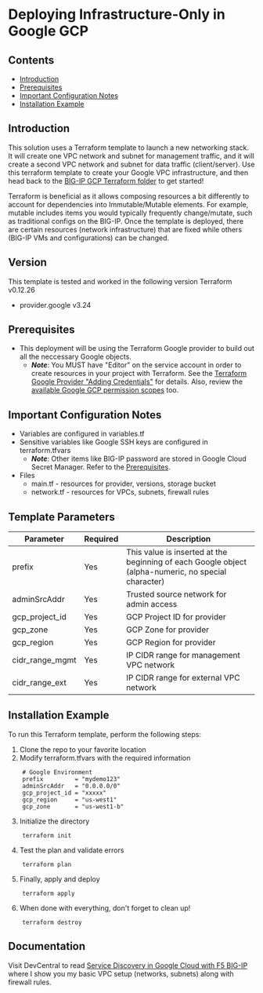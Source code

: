 # Deploying Infrastructure-Only in Google GCP

## Contents

- [Introduction](#introduction)
- [Prerequisites](#prerequisites)
- [Important Configuration Notes](#important-configuration-notes)
- [Installation Example](#installation-example)

## Introduction

This solution uses a Terraform template to launch a new networking stack. It will create one VPC network and subnet for management traffic, and it will create a second VPC network and subnet for data traffic (client/server). Use this terraform template to create your Google VPC infrastructure, and then head back to the [BIG-IP GCP Terraform folder](../) to get started!

Terraform is beneficial as it allows composing resources a bit differently to account for dependencies into Immutable/Mutable elements. For example, mutable includes items you would typically frequently change/mutate, such as traditional configs on the BIG-IP. Once the template is deployed, there are certain resources (network infrastructure) that are fixed while others (BIG-IP VMs and configurations) can be changed.

## Version
This template is tested and worked in the following version
Terraform v0.12.26
+ provider.google v3.24

## Prerequisites

- This deployment will be using the Terraform Google provider to build out all the neccessary Google objects.
  - ***Note***: You MUST have "Editor" on the service account in order to create resources in your project with Terraform. See the [Terraform Google Provider "Adding Credentials"](https://www.terraform.io/docs/providers/google/guides/getting_started.html#adding-credentials) for details. Also, review the [available Google GCP permission scopes](https://cloud.google.com/sdk/gcloud/reference/alpha/compute/instances/set-scopes#--scopes) too.  

## Important Configuration Notes

- Variables are configured in variables.tf
- Sensitive variables like Google SSH keys are configured in terraform.tfvars
  - ***Note***: Other items like BIG-IP password are stored in Google Cloud Secret Manager. Refer to the [Prerequisites](#prerequisites).
- Files
  - main.tf - resources for provider, versions, storage bucket
  - network.tf - resources for VPCs, subnets, firewall rules

## Template Parameters

| Parameter | Required | Description |
| --- | --- | --- |
| prefix | Yes | This value is inserted at the beginning of each Google object (alpha-numeric, no special character) |
| adminSrcAddr | Yes | Trusted source network for admin access |
| gcp_project_id | Yes | GCP Project ID for provider |
| gcp_zone | Yes | GCP Zone for provider |
| gcp_region | Yes | GCP Region for provider |
| cidr_range_mgmt | Yes | IP CIDR range for management VPC network |
| cidr_range_ext | Yes | IP CIDR range for external VPC network |

## Installation Example

To run this Terraform template, perform the following steps:
  1. Clone the repo to your favorite location
  2. Modify terraform.tfvars with the required information
  ```
      # Google Environment
      prefix         = "mydemo123"
      adminSrcAddr   = "0.0.0.0/0"
      gcp_project_id = "xxxxx"
      gcp_region     = "us-west1"
      gcp_zone       = "us-west1-b"
  ```
  3. Initialize the directory
  ```
      terraform init
  ```
  4. Test the plan and validate errors
  ```
      terraform plan
  ```
  5. Finally, apply and deploy
  ```
      terraform apply
  ```
  6. When done with everything, don't forget to clean up!
  ```
      terraform destroy
  ```

## Documentation

Visit DevCentral to read [Service Discovery in Google Cloud with F5 BIG-IP](https://devcentral.f5.com/s/articles/Service-Discovery-in-Google-Cloud-with-F5-BIG-IP) where I show you my basic VPC setup (networks, subnets) along with firewall rules.
